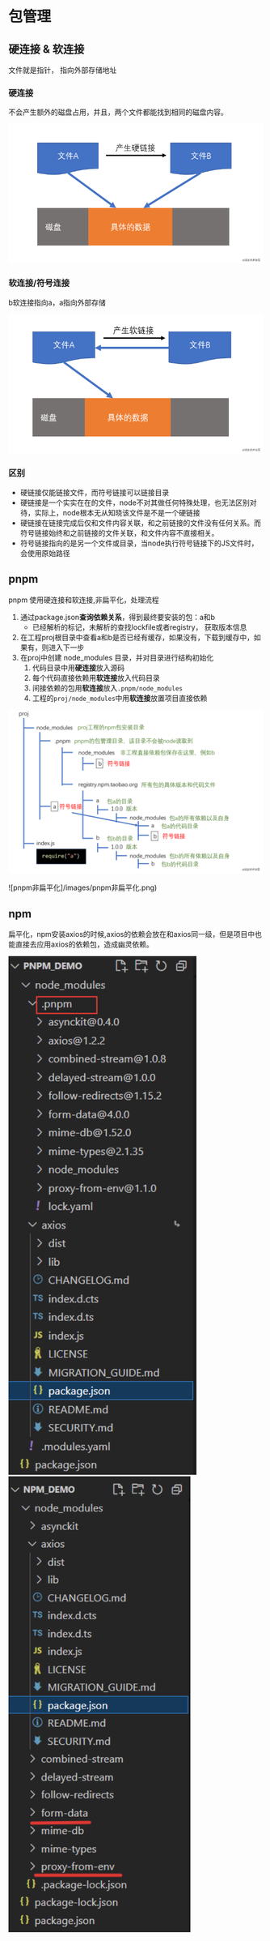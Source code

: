 # 包管理

## 硬连接 & 软连接

文件就是指针， 指向外部存储地址

### 硬连接

不会产生额外的磁盘占用，并且，两个文件都能找到相同的磁盘内容。

![硬连接](/images/硬连接.png)

### 软连接/符号连接

b软连接指向a，a指向外部存储

![软连接](/images/软连接.png)

### 区别

- 硬链接仅能链接文件，而符号链接可以链接目录
- 硬链接是一个实实在在的文件，node不对其做任何特殊处理，也无法区别对待，实际上，node根本无从知晓该文件是不是一个硬链接
- 硬链接在链接完成后仅和文件内容关联，和之前链接的文件没有任何关系。而符号链接始终和之前链接的文件关联，和文件内容不直接相关。
- 符号链接指向的是另一个文件或目录，当node执行符号链接下的JS文件时，会使用原始路径

## pnpm

pnpm 使用硬连接和软连接,非扁平化，处理流程

1. 通过package.json**查询依赖关系**，得到最终要安装的包：a和b
    - 已经解析的标记，未解析的查找lockfile或者registry， 获取版本信息
2. 在工程proj根目录中查看a和b是否已经有缓存，如果没有，下载到缓存中，如果有，则进入下一步
3. 在proj中创建 node_modules 目录，并对目录进行结构初始化
    1. 代码目录中用**硬连接**放入源码
    2. 每个代码直接依赖用**软连接**放入代码目录
    3. 间接依赖的包用**软连接**放入`.pnpm/node_modules`
    4. 工程的`proj/node_modules`中用**软连接**放置项目直接依赖

![pnpm结构](/images/pnpm结构.png)

![pnpm非扁平化]/images/pnpm非扁平化.png)

## npm

扁平化，npm安装axios的时候,axios的依赖会放在和axios同一级，但是项目中也能直接去应用axios的依赖包，造成幽灵依赖。

![pnpm实际目录](/images/pnpm实际目录.png) ![npm实际目录](/images/npm实际目录.png)
